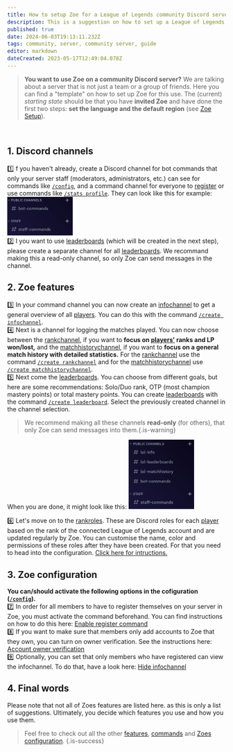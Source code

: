 ```yaml
---
title: How to setup Zoe for a League of Legends community Discord server?
description: This is a suggestion on how to set up a League of Legends community Discord server.
published: true
date: 2024-06-03T19:13:11.232Z
tags: community, server, community server, guide
editor: markdown
dateCreated: 2023-05-17T12:49:04.078Z
---
```


>**You want to use Zoe on a community Discord server?** 
We are talking about a server that is not just a team or a group of friends. Here you can find a "template" on how to set up Zoe for this use.
The (current) _starting state_ should be that you have **invited Zoe** and have done the first two steps: **set the language and the default region** (see [Zoe Setup](/en/setup)). 

<br>

## **1. Discord channels** <br>
:one: f you haven't already, create a Discord channel for bot commands that only your server staff (moderators, administrators, etc.) can see for commands like [`/config`](/en/commands/administrative/config), and a command channel for everyone to [register](/en/commands/player/register) or use commands like [`/stats profile`](/en/commands/stats/profile). They can look like this for example: 
<img src="/guide_communityserver_1.png" width="30%" /> <br>
:two: I you want to use [leaderboards](/en/features/leaderboards) (which will be created in the next step), please create a separate channel for all [leaderboards](/en/features/leaderboards). We recommand making this a read-only channel, so only Zoe can send messages in the channel.
<br>

## **2. Zoe features** <br>
:three: In your command channel you can now create an [infochannel](/en/features/infochannel) to get a general overview of all [players](/en/terms/player). You can do this with the command [`/create infochannel`](/en/commands/infochannel/create). <br>
:four: Next is a channel for logging the matches played. You can now choose between the [rankchannel](/en/features/rankchannel), if you want to **focus on [players'](/en/terms/player) ranks and LP won/lost,** and the [matchhistorychannel](/en/features/matchhistorychannel), if you want to **focus on a general match history with detailed statistics.**
For the [rankchannel](/en/features/rankchannel) use the command [`/create rankchannel`](/en/commands/rankchannel/create) and for the [matchhistorychannel](/en/features/matchhistorychannel) use [`/create matchhistorychannel`](/en/commands/matchhistorychannel/create). <br>
:five: Next come the [leaderboards](/en/features/leaderboards). You can choose from different goals, but here are some recommendations: Solo/Duo rank, OTP (most champion mastery points) or total mastery points. You can create [leaderboards](/en/features/leaderboards) with the command [`/create leaderboard`](/en/commands/leaderboard/create). Select the previously created channel in the channel selection.
> We recommend making all these channels **read-only** (for others), that only Zoe can send messages into them.{.is-warning}

When you are done, it might look like this:
<img src="/guide_communityserver_2.png" width="30%" /> 

:six: Let's move on to the [rankroles](/en/features/rankroles).  These are Discord roles for each [player](/en/terms/player) based on the rank of the connected League of Legends account and are updated regularly by Zoe. You can customise the name, color and permissions of these roles after they have been created. For that you need to head into the configuration. [Click here for intructions.](/en/features/rankroles)
<br>

## **3. Zoe configuration** <br>
**You can/should activate the following options in the cofiguration ([`/config`](/en/commands/administrative/config)).**  <br>
:seven: In order for all members to have to register themselves on your server in Zoe, you must activate the command beforehand. You can find instructions on how to do this here: [Enable register command](/en/Zoe-Configuration/Usermanagment/Register) <br>
:eight: If you want to make sure that members only add accounts to Zoe that they own, you can turn on owner verification. See the instructions here: [Account owner verification](/en/Zoe-Configuration/Usermanagment/Verification) <br>
:nine: Optionally, you can set that only members who have registered can view the infochannel. To do that, have a look here: [Hide infochannel](/en/Zoe-Configuration/Infochannel/Hide-Infochannel)
<br>

## **4. Final words**
Please note that not all of Zoes features are listed here. as this is only a list of suggestions. Ultimately, you decide which features you use and how you use them.

> Feel free to check out all the other [features](/en/features), [commands](/en/commands/) and [Zoes configuration](/en/Zoe-Configuration).
>{.is-success}